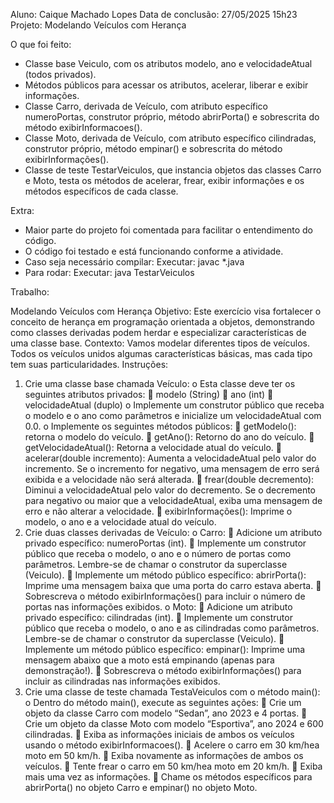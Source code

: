 Aluno: Caique Machado Lopes
Data de conclusão: 27/05/2025 15h23
Projeto: Modelando Veículos com Herança

O que foi feito:
- Classe base Veiculo, com os atributos modelo, ano e velocidadeAtual (todos privados).
- Métodos públicos para acessar os atributos, acelerar, liberar e exibir informações.
- Classe Carro, derivada de Veículo, com atributo específico numeroPortas, construtor próprio, método abrirPorta() e sobrescrita do método exibirInformacoes().
- Classe Moto, derivada de Veículo, com atributo específico cilindradas, construtor próprio, método empinar() e sobrescrita do método exibirInformações().
- Classe de teste TestarVeiculos, que instancia objetos das classes Carro e Moto, testa os métodos de acelerar, frear, exibir informações e os métodos específicos de cada classe.

Extra:
- Maior parte do projeto foi comentada para facilitar o entendimento do código.
- O código foi testado e está funcionando conforme a atividade.
- Caso seja necessário compilar:
    Executar: javac *.java
- Para rodar:
    Executar: java TestarVeiculos


Trabalho:

Modelando Veículos com Herança
Objetivo: Este exercício visa fortalecer o conceito de herança em programação orientada a objetos,
demonstrando como classes derivadas podem herdar e especializar características de uma classe
base. Contexto: Vamos modelar diferentes tipos de veículos. Todos os veículos unidos
algumas características básicas, mas cada tipo tem suas particularidades.
Instruções:
1. Crie uma classe base chamada Veículo:
o Esta classe deve ter os seguintes atributos privados:
 modelo (String)
 ano (int)
 velocidadeAtual (duplo)
o Implemente um construtor público que receba o modelo e o ano como parâmetros e inicialize um
velocidadeAtual com 0.0.
o Implemente os seguintes métodos públicos:
 getModelo(): retorna o modelo do veículo.
 getAno(): Retorno do ano do veículo.
 getVelocidadeAtual(): Retorna a velocidade atual do veículo.
 acelerar(double incremento): Aumenta a velocidadeAtual pelo valor do incremento.
Se o incremento for negativo, uma mensagem de erro será exibida e a velocidade não será alterada.
 frear(double decremento): Diminui a velocidadeAtual pelo valor do decremento. Se o
decremento para negativo ou maior que a velocidadeAtual, exiba uma mensagem de erro e não
alterar a velocidade.
 exibirInformações(): Imprime o modelo, o ano e a velocidade atual do veículo.
2. Crie duas classes derivadas de Veículo:
o Carro:
 Adicione um atributo privado específico: numeroPortas (int).
 Implemente um construtor público que receba o modelo, o ano e o número de portas como
parâmetros. Lembre-se de chamar o construtor da superclasse (Veiculo).
 Implemente um método público específico: abrirPorta(): Imprime uma mensagem baixa
que uma porta do carro estava aberta.
 Sobrescreva o método exibirInformações() para incluir o número de portas nas informações
exibidos.
o Moto:
 Adicione um atributo privado específico: cilindradas (int).
 Implemente um construtor público que receba o modelo, o ano e as cilindradas como parâmetros.
Lembre-se de chamar o construtor da superclasse (Veiculo).
 Implemente um método público específico: empinar(): Imprime uma mensagem abaixo que
a moto está empinando (apenas para demonstração!).
 Sobrescreva o método exibirInformações() para incluir as cilindradas nas informações
exibidos.
3. Crie uma classe de teste chamada TestaVeiculos com o método main():
o Dentro do método main(), execute as seguintes ações:
 Crie um objeto da classe Carro com modelo “Sedan”, ano 2023 e 4 portas.
 Crie um objeto da classe Moto com modelo “Esportiva”, ano 2024 e 600 cilindradas.
 Exiba as informações iniciais de ambos os veículos usando o método exibirInformacoes().
 Acelere o carro em 30 km/hea moto em 50 km/h.
 Exiba novamente as informações de ambos os veículos.
 Tente frear o carro em 50 km/hea moto em 20 km/h.
 Exiba mais uma vez as informações.
 Chame os métodos específicos para abrirPorta() no objeto Carro e empinar() no objeto Moto.
